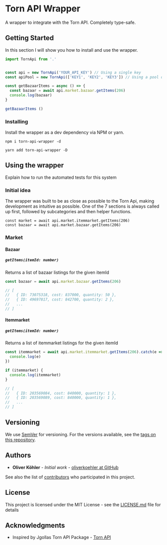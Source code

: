 # Torn API Wrapper

A wrapper to integrate with the Torn API. Completely type-safe.

## Getting Started

In this section I will show you how to install and use the wrapper.

```js
import TornApi from '.'


const api = new TornApi('YOUR_API_KEY') // Using a single key
const apiPool = new TornApi(['KEY1', 'KEY2', 'KEY3']) // Using a pool of keys

const getBazaarItems = async () => {
  const bazaar = await api.market.bazaar.getItems(206)
  console.log(bazaar)
}

getBazaarItems ()
```

### Installing

Install the wrapper as a dev dependency via NPM or yarn.


```
npm i torn-api-wrapper -d
```

```
yarn add torn-api-wrapper -D
```


## Using the wrapper

Explain how to run the automated tests for this system

### Initial idea

The wrapper was built to be as close as possible to the Torn Api, making development as intuitive as possible. One of the 7 sections is always called up first, followed by subcategories and then helper functions.

```
const market = await api.market.itemmarket.getItems(206)
const bazaar = await api.market.bazaar.getItems(206)
```
### Market
#### Bazaar
##### `getItems(itemId: number)`
Returns a list of bazaar listings for the given itemId
```js
const bazaar = await api.market.bazaar.getItems(206)

// [
//   { ID: 73075318, cost: 837000, quantity: 50 },
//   { ID: 49697817, cost: 842700, quantity: 2 },
//   ...
// ]
``` 

#### Itemmarket
##### `getItems(itemId: number)`
Returns a list of itemmarket listings for the given itemId
```js
const itemmarket = await api.market.itemmarket.getItems(206).catch(e => {
  console.log(e)
})

if (itemmarket) {
  console.log(itemmarket)
}

// [
//   { ID: 203569084, cost: 840000, quantity: 1 },
//   { ID: 203569089, cost: 840000, quantity: 1 },
//   ...
// ]
``` 



## Versioning

We use [SemVer](http://semver.org/) for versioning. For the versions available, see the [tags on this repository](https://github.com/your/project/tags).

## Authors

* **Oliver Köhler** - *Initial work* - [oliverkoehler at GitHub](https://github.com/oliverkoehler)

See also the list of [contributors](https://github.com/oliverkoehler/torn-api-wrapper/graphs/contributors) who participated in this project.

## License

This project is licensed under the MIT License - see the [LICENSE.md](LICENSE.md) file for details

## Acknowledgments

* Inspired by Jgollas Torn API Package - [Torn API](https://github.com/jgolla/torn-api)
